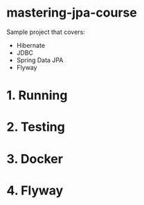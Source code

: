 # mastering-jpa-course

Sample project that covers:
- Hibernate
- JDBC
- Spring Data JPA
- Flyway

# 1. Running

# 2. Testing

# 3. Docker

# 4. Flyway